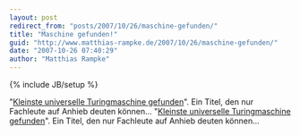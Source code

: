 ```yaml
---
layout: post
redirect_from: "posts/2007/10/26/maschine-gefunden/"
title: "Maschine gefunden!"
guid: "http://www.matthias-rampke.de/2007/10/26/maschine-gefunden/"
date: "2007-10-26 07:40:29"
author: "Matthias Rampke"
---
```

{% include JB/setup %}

"<a href="http://www.heise.de/newsticker/meldung/97991/" title="Heise Online" target="_blank">Kleinste universelle Turingmaschine gefunden</a>". Ein Titel, den nur Fachleute auf Anhieb deuten k&ouml;nnen...
"<a href="http://www.heise.de/newsticker/meldung/97991/" title="Heise Online" target="_blank">Kleinste universelle Turingmaschine gefunden</a>". Ein Titel, den nur Fachleute auf Anhieb deuten k&ouml;nnen...

